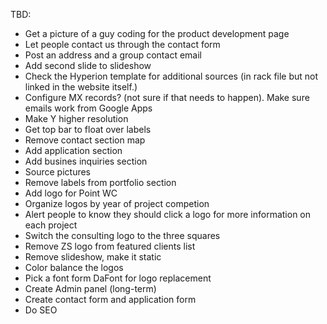 TBD:
 - Get a picture of a guy coding for the product development page
 - Let people contact us through the contact form
 - Post an address and a group contact email
 - Add second slide to slideshow
 - Check the Hyperion template for additional sources (in rack file but not linked in the website itself.)
 - Configure MX records?  (not sure if that needs to happen).  Make sure emails work from Google Apps
 - Make Y higher resolution
 - Get top bar to float over labels
 - Remove contact section map
 - Add application section
 - Add busines inquiries section
 - Source pictures
 - Remove labels from portfolio section
 - Add logo for Point WC
 - Organize logos by year of project competion
 - Alert people to know they should click a logo for more information on each project
 - Switch the consulting logo to the three squares
 - Remove ZS logo from featured clients list
 - Remove slideshow, make it static
 - Color balance the logos
 - Pick a font form DaFont for logo replacement
 - Create Admin panel (long-term)
 - Create contact form and application form
 - Do SEO